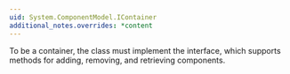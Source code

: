 ```yaml
---
uid: System.ComponentModel.IContainer
additional_notes.overrides: *content
---
```


<p>To be a container, the class must implement the <xref href="System.ComponentModel.IContainer"></xref> interface, which supports methods for adding, removing, and retrieving components.</p>


